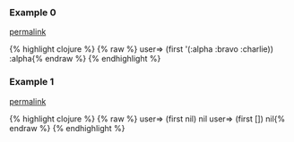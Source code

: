 ### Example 0
[permalink](#example-0)

{% highlight clojure %}
{% raw %}
user=> (first '(:alpha :bravo :charlie))
:alpha{% endraw %}
{% endhighlight %}


### Example 1
[permalink](#example-1)

{% highlight clojure %}
{% raw %}
user=> (first nil)
nil
user=> (first [])
nil{% endraw %}
{% endhighlight %}



